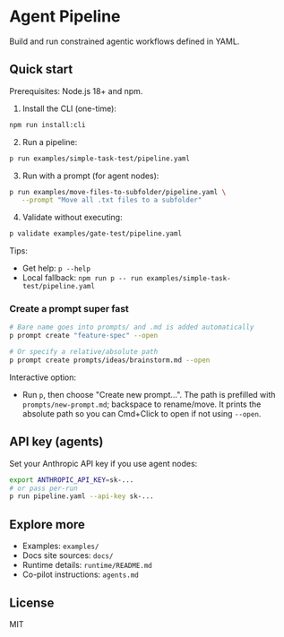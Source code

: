 # Agent Pipeline

Build and run constrained agentic workflows defined in YAML.

## Quick start

Prerequisites: Node.js 18+ and npm.

1) Install the CLI (one-time):

```bash
npm run install:cli
```

2) Run a pipeline:

```bash
p run examples/simple-task-test/pipeline.yaml
```

3) Run with a prompt (for agent nodes):

```bash
p run examples/move-files-to-subfolder/pipeline.yaml \
   --prompt "Move all .txt files to a subfolder"
```

4) Validate without executing:

```bash
p validate examples/gate-test/pipeline.yaml
```

Tips:
- Get help: `p --help`
- Local fallback: `npm run p -- run examples/simple-task-test/pipeline.yaml`

### Create a prompt super fast

```bash
# Bare name goes into prompts/ and .md is added automatically
p prompt create "feature-spec" --open

# Or specify a relative/absolute path
p prompt create prompts/ideas/brainstorm.md --open
```

Interactive option:
- Run `p`, then choose "Create new prompt…". The path is prefilled with `prompts/new-prompt.md`; backspace to rename/move. It prints the absolute path so you can Cmd+Click to open if not using `--open`.

## API key (agents)

Set your Anthropic API key if you use agent nodes:

```bash
export ANTHROPIC_API_KEY=sk-...
# or pass per-run
p run pipeline.yaml --api-key sk-...
```

## Explore more

- Examples: `examples/`
- Docs site sources: `docs/`
- Runtime details: `runtime/README.md`
 - Co-pilot instructions: `agents.md`

## License

MIT
